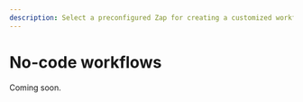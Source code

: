 ```yaml
---
description: Select a preconfigured Zap for creating a customized workflow  
---
```

# No-code workflows 

Coming soon.
